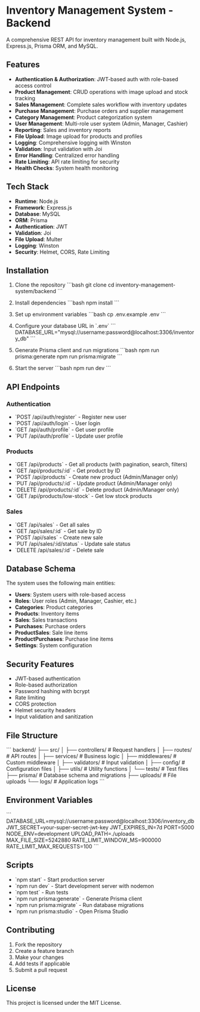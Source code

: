 # Inventory Management System - Backend

A comprehensive REST API for inventory management built with Node.js, Express.js, Prisma ORM, and MySQL.

## Features

- **Authentication & Authorization**: JWT-based auth with role-based access control
- **Product Management**: CRUD operations with image upload and stock tracking
- **Sales Management**: Complete sales workflow with inventory updates
- **Purchase Management**: Purchase orders and supplier management
- **Category Management**: Product categorization system
- **User Management**: Multi-role user system (Admin, Manager, Cashier)
- **Reporting**: Sales and inventory reports
- **File Upload**: Image upload for products and profiles
- **Logging**: Comprehensive logging with Winston
- **Validation**: Input validation with Joi
- **Error Handling**: Centralized error handling
- **Rate Limiting**: API rate limiting for security
- **Health Checks**: System health monitoring

## Tech Stack

- **Runtime**: Node.js
- **Framework**: Express.js
- **Database**: MySQL
- **ORM**: Prisma
- **Authentication**: JWT
- **Validation**: Joi
- **File Upload**: Multer
- **Logging**: Winston
- **Security**: Helmet, CORS, Rate Limiting

## Installation

1. Clone the repository
   \`\`\`bash
   git clone <repository-url>
   cd inventory-management-system/backend
   \`\`\`

2. Install dependencies
   \`\`\`bash
   npm install
   \`\`\`

3. Set up environment variables
   \`\`\`bash
   cp .env.example .env
   \`\`\`

4. Configure your database URL in \`.env\`
   \`\`\`
   DATABASE_URL="mysql://username:password@localhost:3306/inventory_db"
   \`\`\`

5. Generate Prisma client and run migrations
   \`\`\`bash
   npm run prisma:generate
   npm run prisma:migrate
   \`\`\`

6. Start the server
   \`\`\`bash
   npm run dev
   \`\`\`

## API Endpoints

### Authentication

- \`POST /api/auth/register\` - Register new user
- \`POST /api/auth/login\` - User login
- \`GET /api/auth/profile\` - Get user profile
- \`PUT /api/auth/profile\` - Update user profile

### Products

- \`GET /api/products\` - Get all products (with pagination, search, filters)
- \`GET /api/products/:id\` - Get product by ID
- \`POST /api/products\` - Create new product (Admin/Manager only)
- \`PUT /api/products/:id\` - Update product (Admin/Manager only)
- \`DELETE /api/products/:id\` - Delete product (Admin/Manager only)
- \`GET /api/products/low-stock\` - Get low stock products

### Sales

- \`GET /api/sales\` - Get all sales
- \`GET /api/sales/:id\` - Get sale by ID
- \`POST /api/sales\` - Create new sale
- \`PUT /api/sales/:id/status\` - Update sale status
- \`DELETE /api/sales/:id\` - Delete sale

## Database Schema

The system uses the following main entities:

- **Users**: System users with role-based access
- **Roles**: User roles (Admin, Manager, Cashier, etc.)
- **Categories**: Product categories
- **Products**: Inventory items
- **Sales**: Sales transactions
- **Purchases**: Purchase orders
- **ProductSales**: Sale line items
- **ProductPurchases**: Purchase line items
- **Settings**: System configuration

## Security Features

- JWT-based authentication
- Role-based authorization
- Password hashing with bcrypt
- Rate limiting
- CORS protection
- Helmet security headers
- Input validation and sanitization

## File Structure

\`\`\`
backend/
├── src/
│ ├── controllers/ # Request handlers
│ ├── routes/ # API routes
│ ├── services/ # Business logic
│ ├── middlewares/ # Custom middleware
│ ├── validators/ # Input validation
│ ├── config/ # Configuration files
│ ├── utils/ # Utility functions
│ └── tests/ # Test files
├── prisma/ # Database schema and migrations
├── uploads/ # File uploads
└── logs/ # Application logs
\`\`\`

## Environment Variables

\`\`\`
DATABASE_URL=mysql://username:password@localhost:3306/inventory_db
JWT_SECRET=your-super-secret-jwt-key
JWT_EXPIRES_IN=7d
PORT=5000
NODE_ENV=development
UPLOAD_PATH=./uploads
MAX_FILE_SIZE=5242880
RATE_LIMIT_WINDOW_MS=900000
RATE_LIMIT_MAX_REQUESTS=100
\`\`\`

## Scripts

- \`npm start\` - Start production server
- \`npm run dev\` - Start development server with nodemon
- \`npm test\` - Run tests
- \`npm run prisma:generate\` - Generate Prisma client
- \`npm run prisma:migrate\` - Run database migrations
- \`npm run prisma:studio\` - Open Prisma Studio

## Contributing

1. Fork the repository
2. Create a feature branch
3. Make your changes
4. Add tests if applicable
5. Submit a pull request

## License

This project is licensed under the MIT License.
